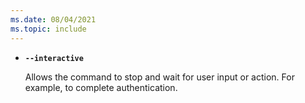 ```yaml
---
ms.date: 08/04/2021
ms.topic: include
---
```

- **`--interactive`**

  Allows the command to stop and wait for user input or action. For example, to complete authentication.
